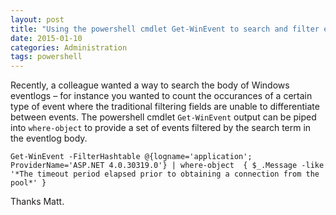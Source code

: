 ```yaml
---
layout: post
title: "Using the powershell cmdlet Get-WinEvent to search and filter event and diagnostic logs"
date: 2015-01-10
categories: Administration
tags: powershell
---
```


Recently, a colleague wanted a way to search the body of Windows eventlogs – for instance you wanted to count the occurances of a certain type of event where the traditional filtering fields are unable to differentiate between events. The powershell cmdlet `Get-WinEvent` output can be piped into `where-object` to provide a set of events filtered by the search term in the eventlog body.
 
```
Get-WinEvent -FilterHashtable @{logname='application'; ProviderName='ASP.NET 4.0.30319.0'} | where-object  { $_.Message -like '*The timeout period elapsed prior to obtaining a connection from the pool*' }
```

Thanks Matt.